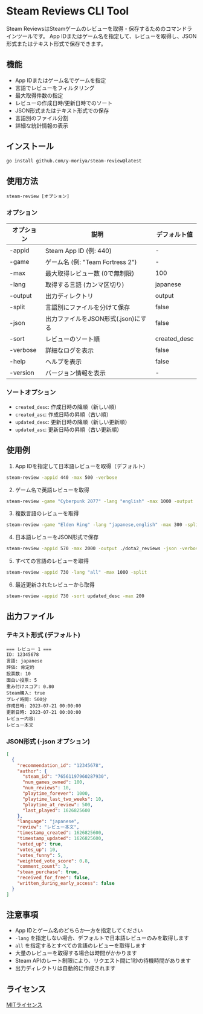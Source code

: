 # Steam Reviews CLI Tool

Steam ReviewsはSteamゲームのレビューを取得・保存するためのコマンドラインツールです。
App IDまたはゲーム名を指定して、レビューを取得し、JSON形式またはテキスト形式で保存できます。

## 機能

- App IDまたはゲーム名でゲームを指定
- 言語でレビューをフィルタリング
- 最大取得件数の指定
- レビューの作成日時/更新日時でのソート
- JSON形式またはテキスト形式での保存
- 言語別のファイル分割
- 詳細な統計情報の表示

## インストール

```bash
go install github.com/y-moriya/steam-review@latest
```

## 使用方法

```
steam-review [オプション]
```

### オプション

| オプション | 説明 | デフォルト値 |
|------------|------|--------------|
| -appid     | Steam App ID (例: 440) | - |
| -game      | ゲーム名 (例: "Team Fortress 2") | - |
| -max       | 最大取得レビュー数 (0で無制限) | 100 |
| -lang      | 取得する言語 (カンマ区切り) | japanese |
| -output    | 出力ディレクトリ | output |
| -split     | 言語別にファイルを分けて保存 | false |
| -json      | 出力ファイルをJSON形式(.json)にする | false |
| -sort      | レビューのソート順 | created_desc |
| -verbose   | 詳細なログを表示 | false |
| -help      | ヘルプを表示 | false |
| -version   | バージョン情報を表示 | - |

### ソートオプション

- `created_desc`: 作成日時の降順（新しい順）
- `created_asc`: 作成日時の昇順（古い順）
- `updated_desc`: 更新日時の降順（新しい更新順）
- `updated_asc`: 更新日時の昇順（古い更新順）

## 使用例

1. App IDを指定して日本語レビューを取得（デフォルト）
```bash
steam-review -appid 440 -max 500 -verbose
```

2. ゲーム名で英語レビューを取得
```bash
steam-review -game "Cyberpunk 2077" -lang "english" -max 1000 -output ./reviews
```

3. 複数言語のレビューを取得
```bash
steam-review -game "Elden Ring" -lang "japanese,english" -max 300 -split
```

4. 日本語レビューをJSON形式で保存
```bash
steam-review -appid 570 -max 2000 -output ./dota2_reviews -json -verbose
```

5. すべての言語のレビューを取得
```bash
steam-review -appid 730 -lang "all" -max 1000 -split
```

6. 最近更新されたレビューから取得
```bash
steam-review -appid 730 -sort updated_desc -max 200
```

## 出力ファイル

### テキスト形式 (デフォルト)

```
=== レビュー 1 ===
ID: 12345678
言語: japanese
評価: 肯定的
投票数: 10
面白い投票: 5
重み付けスコア: 0.80
Steam購入: true
プレイ時間: 500分
作成日時: 2023-07-21 00:00:00
更新日時: 2023-07-21 00:00:00
レビュー内容:
レビュー本文
```

### JSON形式 (-json オプション)

```json
[
  {
    "recommendation_id": "12345678",
    "author": {
      "steam_id": "76561197960287930",
      "num_games_owned": 100,
      "num_reviews": 10,
      "playtime_forever": 1000,
      "playtime_last_two_weeks": 10,
      "playtime_at_review": 500,
      "last_played": 1626825600
    },
    "language": "japanese",
    "review": "レビュー本文",
    "timestamp_created": 1626825600,
    "timestamp_updated": 1626825600,
    "voted_up": true,
    "votes_up": 10,
    "votes_funny": 5,
    "weighted_vote_score": 0.8,
    "comment_count": 3,
    "steam_purchase": true,
    "received_for_free": false,
    "written_during_early_access": false
  }
]
```

## 注意事項

- App IDとゲーム名のどちらか一方を指定してください
- `-lang` を指定しない場合、デフォルトで日本語レビューのみを取得します
- `all` を指定するとすべての言語のレビューを取得します
- 大量のレビューを取得する場合は時間がかかります
- Steam APIのレート制限により、リクエスト間に1秒の待機時間があります
- 出力ディレクトリは自動的に作成されます

## ライセンス

[MITライセンス](LICENSE)
